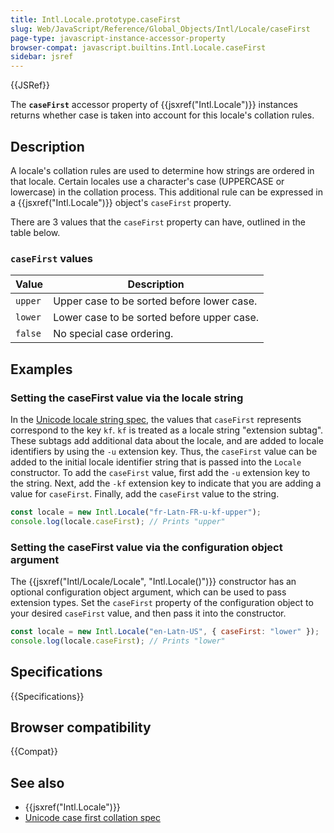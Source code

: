 ```yaml
---
title: Intl.Locale.prototype.caseFirst
slug: Web/JavaScript/Reference/Global_Objects/Intl/Locale/caseFirst
page-type: javascript-instance-accessor-property
browser-compat: javascript.builtins.Intl.Locale.caseFirst
sidebar: jsref
---
```


{{JSRef}}

The **`caseFirst`** accessor property of {{jsxref("Intl.Locale")}} instances returns whether case is taken into account for this locale's collation rules.

## Description

A locale's collation rules are used to determine how strings are ordered in that locale. Certain locales use a character's case (UPPERCASE or lowercase) in the collation process. This additional rule can be expressed in a {{jsxref("Intl.Locale")}} object's `caseFirst` property.

There are 3 values that the `caseFirst` property can have, outlined in the table below.

### `caseFirst` values

| Value   | Description                                |
| ------- | ------------------------------------------ |
| `upper` | Upper case to be sorted before lower case. |
| `lower` | Lower case to be sorted before upper case. |
| `false` | No special case ordering.                  |

## Examples

### Setting the caseFirst value via the locale string

In the [Unicode locale string spec](https://www.unicode.org/reports/tr35/), the values that `caseFirst` represents correspond to the key `kf`. `kf` is treated as a locale string "extension subtag". These subtags add additional data about the locale, and are added to locale identifiers by using the `-u` extension key. Thus, the `caseFirst` value can be added to the initial locale identifier string that is passed into the `Locale` constructor. To add the `caseFirst` value, first add the `-u` extension key to the string. Next, add the `-kf` extension key to indicate that you are adding a value for `caseFirst`. Finally, add the `caseFirst` value to the string.

```js
const locale = new Intl.Locale("fr-Latn-FR-u-kf-upper");
console.log(locale.caseFirst); // Prints "upper"
```

### Setting the caseFirst value via the configuration object argument

The {{jsxref("Intl/Locale/Locale", "Intl.Locale()")}} constructor has an optional configuration object argument, which can be used to pass extension types. Set the `caseFirst` property of the configuration object to your desired `caseFirst` value, and then pass it into the constructor.

```js
const locale = new Intl.Locale("en-Latn-US", { caseFirst: "lower" });
console.log(locale.caseFirst); // Prints "lower"
```

## Specifications

{{Specifications}}

## Browser compatibility

{{Compat}}

## See also

- {{jsxref("Intl.Locale")}}
- [Unicode case first collation spec](https://github.com/unicode-org/cldr/blob/main/common/bcp47/collation.xml#L49)
